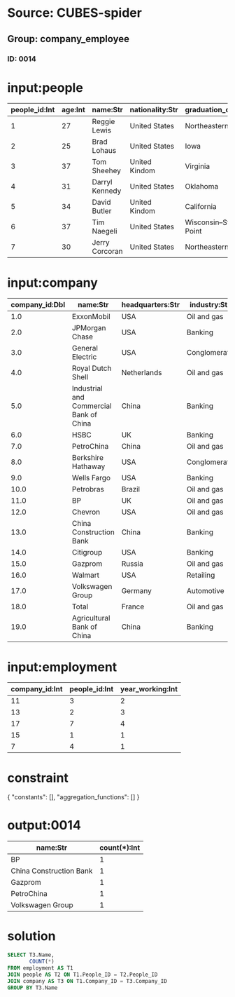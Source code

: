 # Source: CUBES-spider
## Group: company_employee
### ID: 0014

# input:people

| people_id:Int | age:Int | name:Str | nationality:Str | graduation_college:Str |
|---|---|---|---|---|
| 1 | 27 | Reggie Lewis | United States | Northeastern |
| 2 | 25 | Brad Lohaus | United States | Iowa |
| 3 | 37 | Tom Sheehey | United Kindom | Virginia |
| 4 | 31 | Darryl Kennedy | United States | Oklahoma |
| 5 | 34 | David Butler | United Kindom | California |
| 6 | 37 | Tim Naegeli | United States | Wisconsin–Stevens Point |
| 7 | 30 | Jerry Corcoran | United States | Northeastern |

# input:company

| company_id:Dbl | name:Str | headquarters:Str | industry:Str | sales_in_billion:Dbl | profits_in_billion:Dbl | assets_in_billion:Dbl | market_value_in_billion:Dbl |
|---|---|---|---|---|---|---|---|
| 1.0 | ExxonMobil | USA | Oil and gas | 433.5 | 41.1 | 331.1 | 407.4 |
| 2.0 | JPMorgan Chase | USA | Banking | 110.8 | 19.0 | 2265.8 | 170.1 |
| 3.0 | General Electric | USA | Conglomerate | 147.3 | 14.2 | 717.2 | 213.7 |
| 4.0 | Royal Dutch Shell | Netherlands | Oil and gas | 470.2 | 30.9 | 340.5 | 227.6 |
| 5.0 | Industrial and Commercial Bank of China | China | Banking | 82.6 | 25.1 | 2039.1 | 237.4 |
| 6.0 | HSBC | UK | Banking | 102.0 | 16.2 | 2550.0 | 164.3 |
| 7.0 | PetroChina | China | Oil and gas | 310.1 | 20.6 | 304.7 | 294.7 |
| 8.0 | Berkshire Hathaway | USA | Conglomerate | 143.7 | 10.3 | 392.6 | 202.2 |
| 9.0 | Wells Fargo | USA | Banking | 87.6 | 15.9 | 1313.9 | 178.7 |
| 10.0 | Petrobras | Brazil | Oil and gas | 145.9 | 20.1 | 319.4 | 180.0 |
| 11.0 | BP | UK | Oil and gas | 375.5 | 25.7 | 292.5 | 147.4 |
| 12.0 | Chevron | USA | Oil and gas | 236.3 | 26.9 | 209.5 | 218.0 |
| 13.0 | China Construction Bank | China | Banking | 68.7 | 20.5 | 1637.8 | 201.9 |
| 14.0 | Citigroup | USA | Banking | 102.6 | 11.1 | 1873.9 | 107.5 |
| 15.0 | Gazprom | Russia | Oil and gas | 117.6 | 31.7 | 302.6 | 159.8 |
| 16.0 | Walmart | USA | Retailing | 447.0 | 15.7 | 193.4 | 208.4 |
| 17.0 | Volkswagen Group | Germany | Automotive | 221.9 | 21.5 | 328.7 | 79.5 |
| 18.0 | Total | France | Oil and gas | 216.2 | 15.9 | 213.0 | 132.4 |
| 19.0 | Agricultural Bank of China | China | Banking | 62.4 | 14.4 | 1563.9 | 154.8 |

# input:employment

| company_id:Int | people_id:Int | year_working:Int |
|---|---|---|
| 11 | 3 | 2 |
| 13 | 2 | 3 |
| 17 | 7 | 4 |
| 15 | 1 | 1 |
| 7 | 4 | 1 |

# constraint

{
  "constants": [],
  "aggregation_functions": []
}

# output:0014

| name:Str | count(*):Int |
|---|---|
| BP | 1 |
| China Construction Bank | 1 |
| Gazprom | 1 |
| PetroChina | 1 |
| Volkswagen Group | 1 |

# solution

```sql
SELECT T3.Name,
       COUNT(*)
FROM employment AS T1
JOIN people AS T2 ON T1.People_ID = T2.People_ID
JOIN company AS T3 ON T1.Company_ID = T3.Company_ID
GROUP BY T3.Name
```
